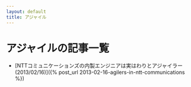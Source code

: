 ```yaml
---
layout: default
title: アジャイル
---
```

# アジャイルの記事一覧

- [NTTコミュニケーションズの内製エンジニアは実はわりとアジャイラー(2013/02/16)]({% post_url 2013-02-16-agilers-in-ntt-communications %})
